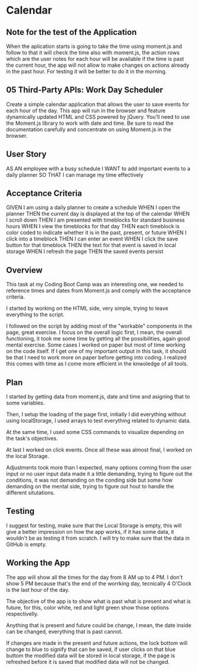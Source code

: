 # Calendar

## Note for the test of the Application

When the aplication starts is going to take the time using moment.js and follow to that it will check the time also with moment.js, the action rows which are the user notes for each hour will be available if the time is past the current hour, the app will not allow to make changes on actions already in the past hour. For testing it will be better to do it in the morning.

## 05 Third-Party APIs: Work Day Scheduler

Create a simple calendar application that allows the user to save events for each hour of the day. This app will run in the browser and feature dynamically updated HTML and CSS powered by jQuery.
You'll need to use the Moment.js library to work with date and time. Be sure to read the documentation carefully and concentrate on using Moment.js in the browser.

## User Story

AS AN employee with a busy schedule
I WANT to add important events to a daily planner
SO THAT I can manage my time effectively

## Acceptance Criteria

GIVEN I am using a daily planner to create a schedule
WHEN I open the planner
THEN the current day is displayed at the top of the calendar
WHEN I scroll down
THEN I am presented with timeblocks for standard business hours
WHEN I view the timeblocks for that day
THEN each timeblock is color coded to indicate whether it is in the past, present, or future
WHEN I click into a timeblock
THEN I can enter an event
WHEN I click the save button for that timeblock
THEN the text for that event is saved in local storage
WHEN I refresh the page
THEN the saved events persist

## Overview

This task at my Coding Boot Camp was an interesting one, we needed to reference times and dates from Moment.js and comply with the acceptance criteria.

I started by working on the HTML side, very simple, trying to leave everything to the script.

I followed on the script by adding most of the "workable" components in the page, great exercise. I focus on the overall logic first, I mean, the overall functioning, it took me some time by getting all the possibilities, again good mental exercise. Some cases I worked on paper but most of time working on the code itself. If I get one of my important output in this task, it should be that I need to work more on paper before getting into coding. I realized this comes with time as I come more efficient in the knwoledge of all tools.

## Plan

I started by getting data from moment.js, date and time and asigning that to some variables.

Then, I setup the loading of the page first, initially I did everything without using localStorage, I used arrays to test everything related to dynamic data.

At the same time, I used some CSS commands to visualize depending on the task's objectives.

At last I worked on click events. Once all these was almost final, I worked on the local Storage.

Adjustments took more than I expected, many options coming from the user input or no user input data made it a little demanding, trying to figure out the conditions, it was not demanding on the conding side but some how demanding on the mental side, trying to figure out hout to handle the different situtations.

## Testing

I suggest for testing, make sure that the Local Storage is empty, this will give a better impression on how the app works, if it has some data, it wouldn't be as testing it from scratch. I will try to make sure that the data in GitHub is empty.

## Working the App

The app will show all the times for the day from 8 AM up to 4 PM. I don't show 5 PM because that's the end of the worrking day, tecnically 4 O'Clock is the last hour of the day.

The objective of the app is to show what is past what is present and what is future, for this, color white, red and light green show those options respectivelly.

Anything that is present and future could be change, I mean, the date inside can be changed, everything that is past cannot.

If changes are made in the present and future actions, the lock bottom will change to blue to signify that can be saved, if user clicks on that blue buttom the modified data will be stored in local storage, if the page is refreshed before it is saved that modified data will not be changed.
